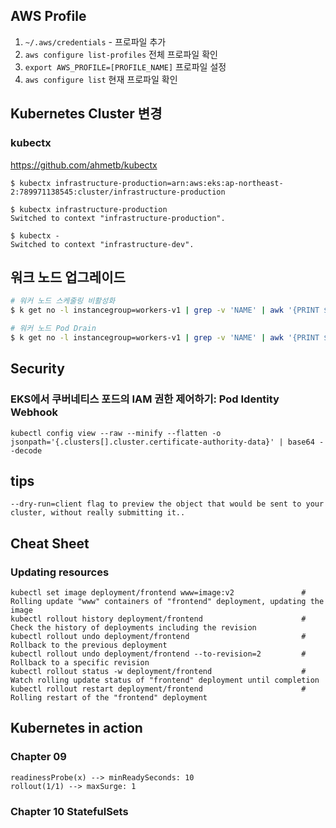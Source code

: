 ## AWS Profile

1. `~/.aws/credentials` - 프로파일 추가
2. `aws configure list-profiles` 전체 프로파일 확인
3. `export AWS_PROFILE=[PROFILE_NAME]` 프로파일 설정
4. `aws configure list` 현재 프로파일 확인

## Kubernetes Cluster 변경 

### kubectx
https://github.com/ahmetb/kubectx

```
$ kubectx infrastructure-production=arn:aws:eks:ap-northeast-2:789971138545:cluster/infrastructure-production

$ kubectx infrastructure-production
Switched to context "infrastructure-production".

$ kubectx -                        
Switched to context "infrastructure-dev".
```
## 워크 노드 업그레이드 
```bash
# 워커 노드 스케줄링 비활성화
$ k get no -l instancegroup=workers-v1 | grep -v 'NAME' | awk '{PRINT $1}' | xargs -I {} kubectl cordon {}

# 워커 노드 Pod Drain 
$ k get no -l instancegroup=workers-v1 | grep -v 'NAME' | awk '{PRINT $1}' | xargs -I {} kubectl drain --delete--emptydir-data --ignore-daemonsets --skip-wait-for-delete-timeout-0 {}
```

## Security
### EKS에서 쿠버네티스 포드의 IAM 권한 제어하기: Pod Identity Webhook

```
kubectl config view --raw --minify --flatten -o jsonpath='{.clusters[].cluster.certificate-authority-data}' | base64 --decode
```

## tips
```
--dry-run=client flag to preview the object that would be sent to your cluster, without really submitting it..
```

## Cheat Sheet
### Updating resources
```
kubectl set image deployment/frontend www=image:v2               # Rolling update "www" containers of "frontend" deployment, updating the image
kubectl rollout history deployment/frontend                      # Check the history of deployments including the revision
kubectl rollout undo deployment/frontend                         # Rollback to the previous deployment
kubectl rollout undo deployment/frontend --to-revision=2         # Rollback to a specific revision
kubectl rollout status -w deployment/frontend                    # Watch rolling update status of "frontend" deployment until completion
kubectl rollout restart deployment/frontend                      # Rolling restart of the "frontend" deployment

```

## Kubernetes in action
### Chapter 09

```
readinessProbe(x) --> minReadySeconds: 10
rollout(1/1) --> maxSurge: 1
```

### Chapter 10 StatefulSets

